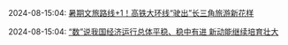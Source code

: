 2024-08-15:04: [暑期文旅路线+1！高铁大环线“驶出”长三角旅游新花样](./2024/08/xinhua-2024081504.md)

2024-08-15:04: [“数”说我国经济运行总体平稳、稳中有进 新动能继续培育壮大](./2024/08/xinhua-2024081504.md) 

